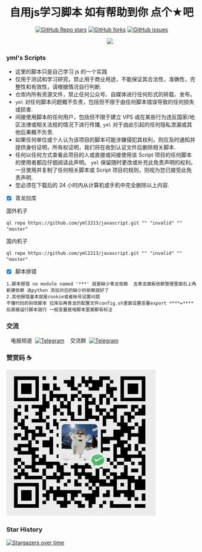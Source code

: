 <div align="center">
<h1 align="center">自用js学习脚本 如有帮助到你 点个★吧</h1>

<a href="https://github.com/yml2213/javascript/stargazers"><img alt="GitHub Repo stars" src="https://img.shields.io/github/stars/yml2213/javascript?color=yellow&logo=riseup&logoColor=yellow&style=flat-square"></a>
<a href="https://github.com/yml2213/javascript/network/members"><img alt="GitHub forks" src="https://img.shields.io/github/forks/yml2213/javascript?color=orange&style=flat-square"></a>
<a href="https://github.com/yml2213/javascript/issues"><img alt="GitHub issues" src="https://img.shields.io/github/issues/yml2213/javascript?color=red&style=flat-square"></a>

</div>
                                           
&emsp;&emsp;&emsp;&emsp;&emsp;&emsp;&emsp;&emsp;&emsp;&emsp;&emsp;&emsp;&emsp;&emsp;&emsp;&emsp;&emsp;&emsp;&emsp;![](http://profile-counter.glitch.me/yml2213/count.svg)

### yml's Scripts

- 这里的脚本只是自己学习 js 的一个实践
- 仅用于测试和学习研究，禁止用于商业用途，不能保证其合法性，准确性，完整性和有效性，请根据情况自行判断.
- 仓库内所有资源文件，禁止任何公众号、自媒体进行任何形式的转载、发布。
- `yml` 对任何脚本问题概不负责，包括但不限于由任何脚本错误导致的任何损失或损害.
- 间接使用脚本的任何用户，包括但不限于建立 VPS 或在某些行为违反国家/地区法律或相关法规的情况下进行传播, `yml` 对于由此引起的任何隐私泄漏或其他后果概不负责.
- 如果任何单位或个人认为该项目的脚本可能涉嫌侵犯其权利，则应及时通知并提供身份证明，所有权证明，我们将在收到认证文件后删除相关脚本.
- 任何以任何方式查看此项目的人或直接或间接使用该 Script 项目的任何脚本的使用者都应仔细阅读此声明。 `yml` 保留随时更改或补充此免责声明的权利。一旦使用并复制了任何相关脚本或 Script 项目的规则，则视为您已接受此免责声明.
- 您必须在下载后的 24 小时内从计算机或手机中完全删除以上内容.

* [x] 青龙拉库

国外机子

```
ql repo https://github.com/yml2213/javascript.git "" "invalid" "" "master"
```

国内机子

```
ql repo https://github.com/yml2213/javascript.git "" "invalid" "" "master"
```

- [x] 脚本排错

```
1.脚本报错 no module named '***' 就是缺少青龙依赖  去青龙面板依赖管理里面右上角新建依赖 选python 添加对应的缺少的依赖就好了
2.其他报错基本就是cookie或者帐号设置问题
不懂代码的别改脚本 拉库后再青龙的配置文件config.sh里面设置变量export ****=**** 后直接运行脚本就行 一般变量是啥脚本里面都有标注
```

### 交流

</a>&nbsp;&nbsp;&nbsp;电报频道&nbsp;&nbsp;<a href="https://t.me/yml2213_tg"><img alt="Telegram" src="https://img.shields.io/badge/chat-telegram-blue.svg?logo=telegram&style=flat-square"/></a>
&nbsp;&nbsp;&nbsp;交流群&nbsp;&nbsp;[![Telegram](https://img.shields.io/static/v1?label=Telegram&message=Chat&color=0088cc)](https://t.me/yml_scripts)

### 赞赏码 ☕️

![wechat](https://raw.githubusercontent.com/yml2213/user_img/master/wechat.jpg)

### Star History

[![Stargazers over time](https://starchart.cc/yml2213/javascript.svg)](https://starchart.cc/yml2213/javascript)
